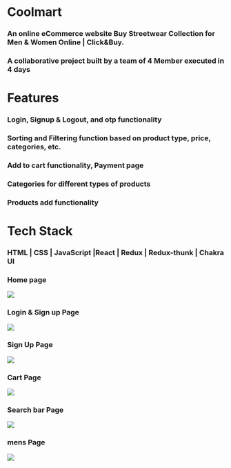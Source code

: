# Coolmart
### An online eCommerce website Buy Streetwear Collection for Men & Women Online | Click&Buy.
### A collaborative project built by a team of 4 Member executed in 4 days

# Features

### Login, Signup & Logout, and otp functionality
### Sorting and Filtering function based on product type, price, categories, etc.
### Add to cart functionality, Payment page
### Categories for different types of products
### Products add functionality 

# Tech Stack 
### HTML | CSS | JavaScript  |React | Redux | Redux-thunk | Chakra UI
### Home page
![](https://github.com/Surendrakumar878/hissing-love-5128/blob/master/public/Screenshot%20(122).png?raw=true)

### Login & Sign up Page
![](https://github.com/Surendrakumar878/hissing-love-5128/blob/master/public/Screenshot%20(120).png?raw=true)
### Sign Up Page
![](https://github.com/Surendrakumar878/hissing-love-5128/blob/master/public/Screenshot%20(121).png?raw=true)

### Cart Page
![](https://github.com/Surendrakumar878/hissing-love-5128/blob/master/public/Screenshot%20(123).png?raw=true)

### Search bar Page
![](https://github.com/Surendrakumar878/hissing-love-5128/blob/master/public/Screenshot%20(124).png?raw=true)
### mens Page
![](https://github.com/Surendrakumar878/hissing-love-5128/blob/master/public/Screenshot%20(125).png?raw=true)





